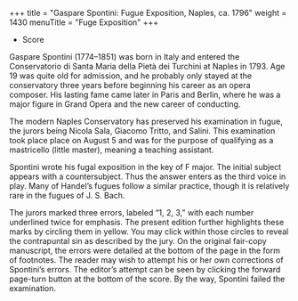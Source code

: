 +++
title = "Gaspare Spontini: Fugue Exposition, Naples, ca. 1796"
weight = 1430
menuTitle = "Fuge Exposition"
+++

- Score

Gaspare Spontini (1774–1851) was born in Italy and entered the Conservatorio di Santa Maria della Pietà dei Turchini at Naples in 1793. Age 19 was quite old for admission, and he probably only stayed at the conservatory three years before beginning his career as an opera composer. His lasting fame came later in Paris and Berlin, where he was a major figure in Grand Opera and the new career of conducting.

The modern Naples Conservatory has preserved his examination in fugue, the jurors being Nicola Sala, Giacomo Tritto, and Salini. This examination took place place on August 5 and was for the purpose of qualifying as a mastricello (little master), meaning a teaching assistant.

Spontini wrote his fugal exposition in the key of F major. The initial subject appears with a countersubject. Thus the answer enters as the third voice in play. Many of Handel’s fugues follow a similar practice, though it is relatively rare in the fugues of J. S. Bach.

The jurors marked three errors, labeled “1, 2, 3,” with each number underlined twice for emphasis. The present edition further highlights these marks by circling them in yellow. You may click within those circles to reveal the contrapuntal sin as described by the jury. On the original fair-copy manuscript, the errors were detailed at the bottom of the page in the form of footnotes. The reader may wish to attempt his or her own corrections of Spontini’s errors. The editor’s attempt can be seen by clicking the forward page-turn button at the bottom of the score. By the way, Spontini failed the examination.

